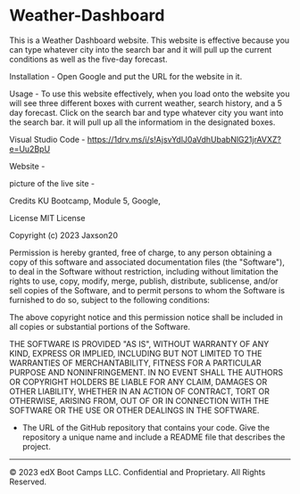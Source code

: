 # Weather-Dashboard
This is a Weather Dashboard website. This website is effective because you can type whatever city into the search bar and it will pull up the current conditions as well as the five-day forecast.

Installation - Open Google and put the URL for the website in it.

Usage - To use this website effectively,  when you load onto the website you will see three different boxes with current weather, search history, and a 5 day forecast. Click on the search bar and type whatever city you want into the search bar. it will pull up all the informatiom in the designated boxes.

Visual Studio Code - https://1drv.ms/i/s!AjsvYdlJ0aVdhUbabNlG21jrAVXZ?e=Uu2BpU

Website - 

picture of the live site - 

Credits KU Bootcamp, Module 5, Google,

License MIT License

Copyright (c) 2023 Jaxson20

Permission is hereby granted, free of charge, to any person obtaining a copy of this software and associated documentation files (the "Software"), to deal in the Software without restriction, including without limitation the rights to use, copy, modify, merge, publish, distribute, sublicense, and/or sell copies of the Software, and to permit persons to whom the Software is furnished to do so, subject to the following conditions:

The above copyright notice and this permission notice shall be included in all copies or substantial portions of the Software.

THE SOFTWARE IS PROVIDED "AS IS", WITHOUT WARRANTY OF ANY KIND, EXPRESS OR IMPLIED, INCLUDING BUT NOT LIMITED TO THE WARRANTIES OF MERCHANTABILITY, FITNESS FOR A PARTICULAR PURPOSE AND NONINFRINGEMENT. IN NO EVENT SHALL THE AUTHORS OR COPYRIGHT HOLDERS BE LIABLE FOR ANY CLAIM, DAMAGES OR OTHER LIABILITY, WHETHER IN AN ACTION OF CONTRACT, TORT OR OTHERWISE, ARISING FROM, OUT OF OR IN CONNECTION WITH THE SOFTWARE OR THE USE OR OTHER DEALINGS IN THE SOFTWARE.

* The URL of the GitHub repository that contains your code. Give the repository a unique name and include a README file that describes the project.

- - -
© 2023 edX Boot Camps LLC. Confidential and Proprietary. All Rights Reserved.
